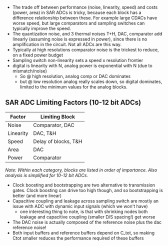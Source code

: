 - The trade off between performance (noise, linearity, speed) and costs (power, area) in SAR ADCs is tricky, because each block has a difference relationship between these. For example large CDACs have worse speed, but large comparators and sampling switches can typically improve the speed.
- The quantization noise, and 3 thermal noises T+H, DAC, comparator add linearly (assuming noise is expressed in power), since there is no amplification in the circuit. Not all ADCs are this way.
- Typically at high resolutions comparator noise is the trickest to reduce, on a fixed power budget
- Sampling switch non-linearity sets a speed x resolution frontier
- digital is linearity with N, analog power is exponential with N (due to mismatch/noise)
    - So @ high resolution, analog comp or DAC dominates
    - but @ low resolution analog really scales down, so digital dominates, limited to the minimum values for the analog blocks.

## SAR ADC Limiting Factors (10-12 bit ADCs)

| Factor | Limiting Block |
|--------|----------------|
| Noise | Comparator, DAC |
| Linearity | DAC, T&H |
| Speed | Delay of blocks, T&H |
| Area | DAC |
| Power | Comparator |

*Note: Within each category, blocks are listed in order of importance. Also analysis is simplified for 10-12 bit ADCs.*

- Clock boosting and bootstrapping are two alternative to transmission gates. Clock boosting can drive too high though, and so bootstrapping is better (and more linear)
- Capacitive coupling and leakage across sampling switch are mostly an issue with ADC with dynamic input signals (which we won't have)
    - one interesting thing to note, is that with shrinking nodes both leakage and capacitive coupling (smaller D/S spacing!) get worse
- The DAC noise is actually composed of the reference noise plus the dac reference noise!
- Both input buffers and reference buffers depend on C_tot, so making Ctot smaller reduces the performance required of these buffers

